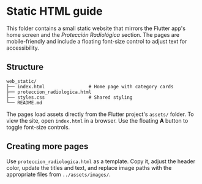 # Static HTML guide

This folder contains a small static website that mirrors the Flutter
app's home screen and the *Protección Radiológica* section. The pages
are mobile-friendly and include a floating font-size control to adjust
text for accessibility.

## Structure
```
web_static/
├── index.html                # Home page with category cards
├── proteccion_radiologica.html
├── styles.css                # Shared styling
└── README.md
```

The pages load assets directly from the Flutter project's `assets/`
folder. To view the site, open `index.html` in a browser. Use the
floating **A** button to toggle font-size controls.

## Creating more pages
Use `proteccion_radiologica.html` as a template. Copy it, adjust the
header color, update the titles and text, and replace image paths with
the appropriate files from `../assets/images/`.
